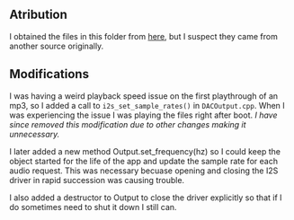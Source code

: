 ## Atribution
I obtained the files in this folder from [here](https://github.com/atomic14/esp32-play-mp3-demo), but I suspect they came from another source originally.

## Modifications
I was having a weird playback speed issue on the first playthrough of an mp3, so I added a call to `i2s_set_sample_rates()` in `DACOutput.cpp`. When I was experiencing the issue I was playing the files right after boot. *I have since removed this modification due to other changes making it unnecessary.*

I later added a new method Output.set_frequency(hz) so I could keep the object started for the life of the app and update the sample rate for each audio request. This was necessary becuase opening and closing the I2S driver in rapid succession was causing trouble. 

I also added a destructor to Output to close the driver explicitly so that if I do sometimes need to shut it down I still can.
